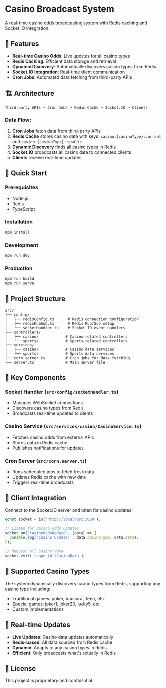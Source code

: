 # Casino Broadcast System

A real-time casino odds broadcasting system with Redis caching and Socket.IO integration.

## 🎯 Features

- **Real-time Casino Odds**: Live updates for all casino types
- **Redis Caching**: Efficient data storage and retrieval
- **Dynamic Discovery**: Automatically discovers casino types from Redis
- **Socket.IO Integration**: Real-time client communication
- **Cron Jobs**: Automated data fetching from third-party APIs

## 🏗️ Architecture

```
Third-party APIs → Cron Jobs → Redis Cache → Socket.IO → Clients
```

### Data Flow:
1. **Cron Jobs** fetch data from third-party APIs
2. **Redis Cache** stores casino data with keys: `casino:{casinoType}:current` and `casino:{casinoType}:results`
3. **Dynamic Discovery** finds all casino types in Redis
4. **Socket.IO** broadcasts all casino data to connected clients
5. **Clients** receive real-time updates

## 🚀 Quick Start

### Prerequisites
- Node.js
- Redis
- TypeScript

### Installation
```bash
npm install
```

### Development
```bash
npm run dev
```

### Production
```bash
npm run build
npm run serve
```

## 📁 Project Structure

```
src/
├── config/
│   ├── redisConfig.ts      # Redis connection configuration
│   ├── redisPubSub.ts      # Redis Pub/Sub setup
│   └── socketHandler.ts    # Socket.IO event handlers
├── controllers/
│   ├── casino/            # Casino-related controllers
│   └── sports/            # Sports-related controllers
├── services/
│   ├── casino/            # Casino data services
│   └── sports/            # Sports data services
├── corn.server.ts         # Cron jobs for data fetching
└── server.ts              # Main server file
```

## 🔧 Key Components

### Socket Handler (`src/config/socketHandler.ts`)
- Manages WebSocket connections
- Discovers casino types from Redis
- Broadcasts real-time updates to clients

### Casino Service (`src/services/casino/CasinoService.ts`)
- Fetches casino odds from external APIs
- Stores data in Redis cache
- Publishes notifications for updates

### Cron Server (`src/corn.server.ts`)
- Runs scheduled jobs to fetch fresh data
- Updates Redis cache with new data
- Triggers real-time broadcasts

## 📡 Client Integration

Connect to the Socket.IO server and listen for casino updates:

```javascript
const socket = io('http://localhost:3000');

// Listen for casino odds updates
socket.on('casinoOddsUpdate', (data) => {
  console.log('Casino Update:', data.casinoType, data.data);
});

// Request all casino data
socket.emit('requestAllCasinoData');
```

## 🎰 Supported Casino Types

The system dynamically discovers casino types from Redis, supporting any casino type including:
- Traditional games: poker, baccarat, teen, etc.
- Special games: joker1, joker20, lucky5, etc.
- Custom implementations

## 🔄 Real-time Updates

- **Live Updates**: Casino data updates automatically
- **Redis-based**: All data sourced from Redis cache
- **Dynamic**: Adapts to any casino types in Redis
- **Efficient**: Only broadcasts what's actually in Redis

## 📝 License

This project is proprietary and confidential.